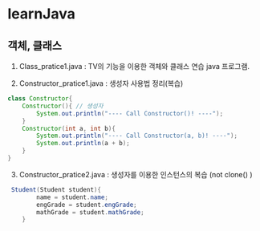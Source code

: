 # learnJava

## 객체, 클래스

1. Class_pratice1.java : TV의 기능을 이용한 객체와 클래스 연습 java 프로그램.

2. Constructor_pratice1.java : 생성자 사용법 정리(복습)

```java
class Constructor{
    Constructor(){ // 생성자
        System.out.println("---- Call Constructor()! ----");
    }
    Constructor(int a, int b){
        System.out.println("---- Call Constructor(a, b)! ----");
        System.out.println(a + b);
    }
}
```

3. Constructor_pratice2.java : 생성자를 이용한 인스턴스의 복습 (not clone() )

```java
 Student(Student student){
        name = student.name;
        engGrade = student.engGrade;
        mathGrade = student.mathGrade;
    }
```

